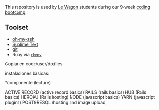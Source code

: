 This repository is used by [Le Wagon](https://www.lewagon.com) students during our 9-week [coding bootcamp](https://www.lewagon.com).

## Toolset

- [oh-my-zsh](http://ohmyz.sh/)
- [Sublime Text](https://www.sublimetext.com/)
- [git](https://git-scm.com/)
- Ruby via [`rbenv`](https://github.com/rbenv/rbenv)


Copiar en code/user/dotfiles

instalaciones bàsicas:

*componente (lecture)

ACTIVE RECORD (active record basics)
RAILS (rails basics)
HUB (Rails basics)
HEROKU (Rails hosting)
NODE (javascript basics)
YARN (javascript plugins)
POSTGRESQL (hosting and image upload)
